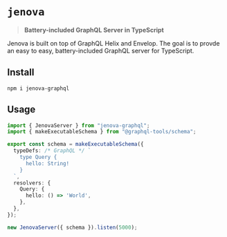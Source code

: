 # `jenova` 

> **Battery-included GraphQL Server in TypeScript**

Jenova is built on top of GraphQL Helix and Envelop. The goal is to provde an easy to easy, battery-included GraphQL server for TypeScript.

## Install

```
npm i jenova-graphql
```

## Usage


```ts
import { JenovaServer } from "jenova-graphql";
import { makeExecutableSchema } from "@graphql-tools/schema";

export const schema = makeExecutableSchema({
  typeDefs: /* GraphQL */ `
    type Query {
      hello: String!
    }
  `,
  resolvers: {
    Query: {
      hello: () => 'World',
    },
  },
});

new JenovaServer({ schema }).listen(5000);
```

